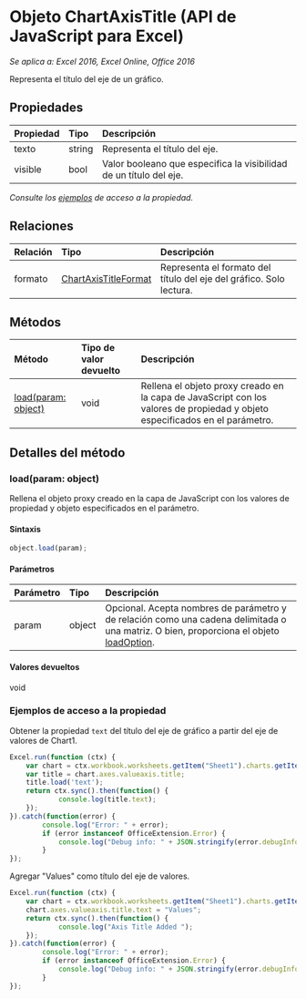 # Objeto ChartAxisTitle (API de JavaScript para Excel)

_Se aplica a: Excel 2016, Excel Online, Office 2016_

Representa el título del eje de un gráfico.

## Propiedades

| Propiedad   | Tipo|Descripción
|:---------------|:--------|:----------|
|texto|string|Representa el título del eje.|
|visible|bool|Valor booleano que especifica la visibilidad de un título del eje.|

_Consulte los [ejemplos](#property-access-examples) de acceso a la propiedad._

## Relaciones
| Relación | Tipo|Descripción|
|:---------------|:--------|:----------|
|formato|[ChartAxisTitleFormat](chartaxistitleformat.md)|Representa el formato del título del eje del gráfico. Solo lectura.|

## Métodos

| Método   | Tipo de valor devuelto|Descripción|
|:---------------|:--------|:----------|
|[load(param: object)](#loadparam-object)|void|Rellena el objeto proxy creado en la capa de JavaScript con los valores de propiedad y objeto especificados en el parámetro.|

## Detalles del método

### load(param: object)
Rellena el objeto proxy creado en la capa de JavaScript con los valores de propiedad y objeto especificados en el parámetro.

#### Sintaxis
```js
object.load(param);
```

#### Parámetros
| Parámetro   | Tipo|Descripción|
|:---------------|:--------|:----------|
|param|object|Opcional. Acepta nombres de parámetro y de relación como una cadena delimitada o una matriz. O bien, proporciona el objeto [loadOption](loadoption.md).|

#### Valores devueltos
void
### Ejemplos de acceso a la propiedad
Obtener la propiedad `text` del título del eje de gráfico a partir del eje de valores de Chart1.

```js
Excel.run(function (ctx) { 
	var chart = ctx.workbook.worksheets.getItem("Sheet1").charts.getItem("Chart1");	
	var title = chart.axes.valueaxis.title;
	title.load('text');
	return ctx.sync().then(function() {
			console.log(title.text);
	});
}).catch(function(error) {
		console.log("Error: " + error);
		if (error instanceof OfficeExtension.Error) {
			console.log("Debug info: " + JSON.stringify(error.debugInfo));
		}
});
```

Agregar "Values" como título del eje de valores.

```js
Excel.run(function (ctx) { 
	var chart = ctx.workbook.worksheets.getItem("Sheet1").charts.getItem("Chart1");	
	chart.axes.valueaxis.title.text = "Values";
	return ctx.sync().then(function() {
			console.log("Axis Title Added ");
	});
}).catch(function(error) {
		console.log("Error: " + error);
		if (error instanceof OfficeExtension.Error) {
			console.log("Debug info: " + JSON.stringify(error.debugInfo));
		}
});
```


